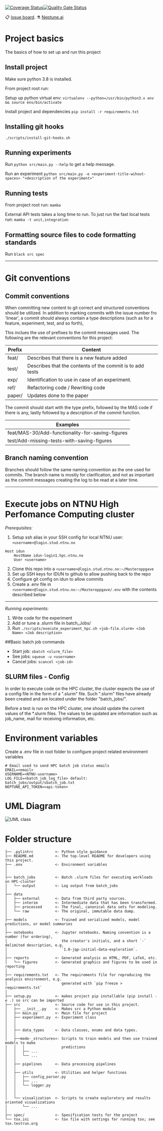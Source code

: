 [![Coverage Status](https://coveralls.io/repos/github/NikZy/Masteroppgave/badge.svg?branch=master)](https://coveralls.io/github/NikZy/Masteroppgave?branch=master)[![Quality Gate Status](https://sonarcloud.io/api/project_badges/measure?project=NikZy_Masteroppgave&metric=alert_status)](https://sonarcloud.io/summary/new_code?id=NikZy_Masteroppgave)

:clipboard: [Issue board](https://linear.app/masterproject/team/MAS/board).
⚗️ [Neptune.ai](https://app.neptune.ai/o/sjsivertandsanderkk/org/Masteroppgave/e/MAS-28/all?path=&attribute=data_pipeline_steps)

# Project basics
The basics of how to set up and run this project

## Install project
Make sure python 3.8 is installed.

From project root run:

Setup up python virtual env:
`virtualenv --python=/usr/bin/python3.x env && source env/bin/activate`


Install project and dependencies
`pip install -r requirements.txt`

## Installing git hooks

`./scripts/install-git-hooks.sh`

## Running experiments
Run `python src/main.py --help` to get a help message.

Run an experiment `python src/main.py -e <experiment-title-wihout-spaces> "<description of the experiment>"`
## Running tests
From project root run:
`mamba`

External API tests takes a long time to run. To just run the fast local tests run:
`mamba -t unit,integration`

## Formatting source files to code formatting standards
Run `black src spec`



---------------
# Git conventions

## Commit conventions
When committing new content to git correct and structured conventions should be utilized. In addition to marking commits with the issue number fro 'linear', a commit should always contain a type descriptions (such as for a feature, experiment, test, and so forth),

This inclues the use of prefixes to the commit messages used.
The following are the relevant conventions for this project:

|Prefix |Content |
|------ |------- |
|feat/  | Describes that there is a new feature added |
|test/  | Describes that the contents of the commit is to add tests |
|exp/   | Identification to use in case of an experiment. |
|ref/   | Refactoring code / Rewriting code |
|paper/ | Updates done to the paper |

The commit should start with the type prefix, followed by the MAS code if there is any, lastly followed by a description of the commit function.

|Examples |
|---------|
|feat/MAS-30/Add-functionality-for-saving-figures
|test/Add-missing-tests-with-saving-figures


## Branch naming convention
Branches should follow the same naming convention as the one used for commits.
The branch name is mostly for clarification, and not as important as the commit messages creating the log to be read at a later time.


---------------
# Execute jobs on NTNU High Perfomance Computing cluster

*Prerequisites:*
1. Setup ssh alias in your SSH config for local NTNU user: `<username>@login.stud.ntnu.no`
```
Host idun
	HostName idun-login1.hpc.ntnu.no
	User <username>
```
2. Clone this repo into a `<username>@login.stud.ntnu.no:~/Masteroppgave`
3. Set up SSH keys for IDUN to github to allow pushing back to the repo
4. Configure git config on idun to allow commits
5. Create a .env file in `<username>@login.stud.ntnu.no:~/Masteroppgave/.env`
with the contents described below

--------------

*Running experiments:*

1. Write code for the experiment
2. Add or tune a .slurm file in batch_Jobs/
3. Run `./scripts/execute_experiment_hpc.sh <job-file.slurm> <Job Name> <Job description>`

##Basic batch job commands

* Start job: `sbatch <slurm_file>`
* See jobs: `squeue -u <username>`
* Cancel jobs: `scancel <job-id>`


## SLURM files - Config
In order to execute code on the HPC cluster, the cluster expects the use of a config file in the form of a ".slurm" file.
Such ".slurm" files have already been created and are located under the folder "batch_jobs/".

Before a test is run on the HPC cluster, one should update the current values of the *.slurm files.
The values to be updated are information such as job_name, mail for receiving information, etc.

# Environment variables
Create a .env file in root folder to configure project related environment variables

```
# Email used to send HPC batch job status emails
EMAIL=<email>
USERNAME=<NTNU-username>
LOG_FILE=<batch_job_log_file> default: batch_jobs/output/sbatch_job.txt
NEPTUNE_API_TOKEN=<api-token>
```

# UML Diagram
![UML class](https://user-images.githubusercontent.com/5860069/152807641-6df318db-816a-4bbb-a9fe-a54a5624f90a.png)

# Folder structure

```
├── .pylintrc          <- Python style guidance
├── README.md          <- The top-level README for developers using this project.
├── .env               <- Environment variables
│
│
├── batch_jobs		   <- Batch .slurm files for executing workloads on HPC-cluster
│   └── output         <- Log output from batch_jobs
│
├── data
│   ├── external       <- Data from third party sources.
│   ├── interim        <- Intermediate data that has been transformed.
│   ├── processed      <- The final, canonical data sets for modeling.
│   └── raw            <- The original, immutable data dump.
│
├── models             <- Trained and serialized models, model predictions, or model summaries
│
├── notebooks          <- Jupyter notebooks. Naming convention is a number (for ordering),
│                         the creator's initials, and a short `-` delimited description, e.g.
│                         `1.0-jqp-initial-data-exploration`.
│
├── reports            <- Generated analysis as HTML, PDF, LaTeX, etc.
│   └── figures        <- Generated graphics and figures to be used in reporting
│
├── requirements.txt   <- The requirements file for reproducing the analysis environment, e.g.
│                         generated with `pip freeze > requirements.txt`
│
├── setup.py           <- makes project pip installable (pip install -e .) so src can be imported
├── src                <- Source code for use in this project.
│   ├── __init__.py    <- Makes src a Python module
│   ├── main.py		   <- Main file for project
│   ├── experiment.py  <- Experiment class
│   │
│   │
│   ├── data_types     <- Data classes, enums and data types.
│   │
│   ├──mode-_structures<- Scripts to train models and then use trained models to make
│   │   │                 predictions
│   │   ├── ...
│   │   └── ...
│   │
│   ├── pipelines      <- Data processing pipelines
│   │
│   ├── utils		   <- Utilities and helper functinos
│   │   ├── config_parser.py
│   │   ├── ...
│   │   └── logger.py
│   │
│   │
│   └── visualization  <- Scripts to create exploratory and results oriented visualizations
│       └── ...
│
├── spec/		       <- Spesification tests for the project
└── tox.ini            <- tox file with settings for running tox; see tox.testrun.org
```
